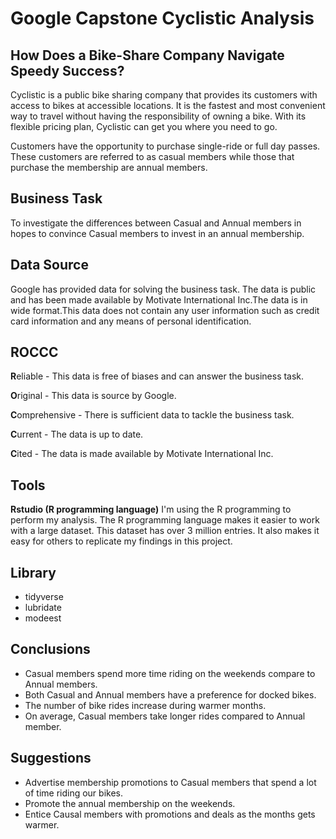 # Google Capstone Cyclistic Analysis
## How Does a Bike-Share Company Navigate Speedy Success?

Cyclistic is a public bike sharing company that provides its customers with access to bikes at accessible locations. It is the fastest and most convenient way to travel without having the responsibility of owning a bike. With its flexible pricing plan, Cyclistic can get you where you need to go.

Customers have the opportunity to purchase single-ride or full day passes. These customers are referred to as casual members while those that purchase the membership are annual members.

## Business Task
To investigate the differences between Casual and Annual members in hopes to convince Casual members to invest in an annual membership.

## Data Source
Google has provided data for solving the business task. The data is public and has been made available by Motivate International Inc.The data is in wide format.This data does not contain any user information such as credit card information and any means of personal identification.

## ROCCC

**R**eliable - This data is free of biases and can answer the business task.

**O**riginal - This data is source by Google.

**C**omprehensive - There is sufficient data to tackle the business task.

**C**urrent - The data is up to date.

**C**ited - The data is made available by Motivate International Inc.


## Tools
**Rstudio (R programming language)**
I'm using the R programming to perform my analysis. The R programming language makes it easier to work with a large dataset. This dataset has over 3 million entries. It also makes it easy for others to replicate my findings in this project.

## Library
* tidyverse
* lubridate
* modeest

## Conclusions
  
  * Casual members spend more time riding on the weekends compare to Annual members.
  * Both Casual and Annual members have a preference for docked bikes. 
  * The number of bike rides increase during warmer months.
  * On average, Casual members take longer rides compared to Annual member. 

## Suggestions
  * Advertise membership promotions to Casual members that spend a lot of time riding our bikes.
  * Promote the annual membership on the weekends. 
  * Entice Causal members with promotions and deals as the months gets warmer.




